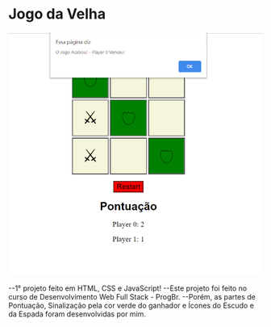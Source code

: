 # Jogo da Velha

![Screenshot](JogoDaVelha.png)

--1° projeto feito em HTML, CSS e JavaScript!
--Este projeto foi feito no curso de Desenvolvimento Web Full Stack - ProgBr.
--Porém, as partes de Pontuação, Sinalização pela cor verde do ganhador e Ícones do Escudo e da Espada foram desenvolvidas por mim.